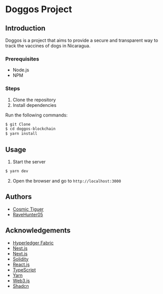 # Doggos Project

## Introduction

Doggos is a project that aims to provide a secure and transparent way to track the vaccines of dogs in Nicaragua. 

### Prerequisites

- Node.js
- NPM

### Steps

1. Clone the repository
2. Install dependencies

Run the following commands:

```bash
$ git Clone
$ cd doggos-blockchain
$ yarn install
```

## Usage

1. Start the server

```bash
$ yarn dev
```

2. Open the browser and go to `http://localhost:3000`

## Authors

- [Cosmic Tiguer](https://github.com/CosmicTiger)
- [RaveHunter05](https://github.com/RaveHunter05)

## Acknowledgements

- [Hyperledger Fabric](https://www.hyperledger.org/use/fabric)
- [Nest.js](https://nestjs.com/)
- [Next.js](https://nextjs.org/)
- [Solidity](https://docs.soliditylang.org/en/v0.8.7/)
- [React.js](https://reactjs.org/)
- [TypeScript](https://www.typescriptlang.org/)
- [Yarn](https://yarnpkg.com/)
- [Web3.js](https://web3js.readthedocs.io/en/v1.3.4/)
- [Shadcn](https://ui.shadcn.com/)
